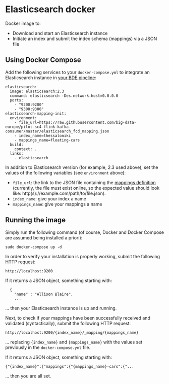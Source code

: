 # Elasticsearch docker
Docker image to:
* Download and start an Elasticsearch instance
* Initiate an index and submit the index schema (mappings) via a JSON file

## Using Docker Compose
Add the following services to your `docker-compose.yml` to integrate an Elasticsearch instance in [your BDE pipeline](https://github.com/big-data-europe/app-bde-pipeline): 
```
elasticsearch:
  image: elasticsearch:2.3
  command: elasticsearch -Des.network.host=0.0.0.0
  ports:
    - "9200:9200"
    - "9300:9300"
elasticsearch-mapping-init:
  environment:
    - file_url=https://raw.githubusercontent.com/big-data-europe/pilot-sc4-flink-kafka-consumer/master/elasticsearch_fcd_mapping.json
    - index_name=thessaloniki
    - mappings_name=floating-cars
  build:
    context: .
  links:
    - elasticsearch
```
In addition to Elasticsearch version (for example, 2.3 used above), set the values of the following variables (see `environment` above):
* `file_url`: the link to the JSON file containing the [mappings definition](https://www.elastic.co/guide/en/elasticsearch/reference/current/mapping.html) (currently, the file must exist online, so the expected value should look like: http(s)://example.com/path/to/file.json).
* `index_name`:  give your index a name
* `mappings_name`: give your mappings a name

## Running the image
Simply run the following command (of course, Docker and Docker Compose are assumed being installed a priori):

    sudo docker-compose up -d

In order to verify your installation is properly working, submit the following HTTP request:

    http://localhost:9200

If it returns a JSON object, something starting with:
```
  {  
    "name" : "Allison Blaire",
    ...
```
... then your Elasticsearch instance is up and running. 

Next, to check if your mappings have been successfully received and validated (syntactically), submit the following HTTP request:

    http://localhost:9200/{index_name}/_mapping/{mappings_name}
  
... replacing `{index_name}` and `{mappings_name}` with the values set previously in the `docker-compose.yml` file.

If it returns a JSON object, something starting with:

    {"{index_name}":{"mappings":{"{mappings_name}-cars":{"...
    
... then you are all set.

    
    

